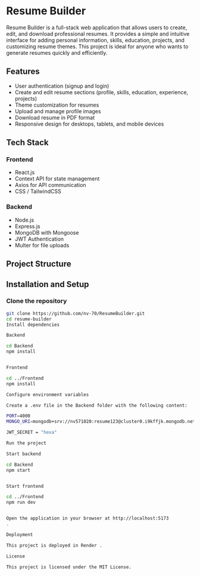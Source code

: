 # Resume Builder

Resume Builder is a full-stack web application that allows users to create, edit, and download professional resumes. It provides a simple and intuitive interface for adding personal information, skills, education, projects, and customizing resume themes. This project is ideal for anyone who wants to generate resumes quickly and efficiently.

## Features

- User authentication (signup and login)
- Create and edit resume sections (profile, skills, education, experience, projects)
- Theme customization for resumes
- Upload and manage profile images
- Download resume in PDF format
- Responsive design for desktops, tablets, and mobile devices

## Tech Stack

### Frontend
- React.js
- Context API for state management
- Axios for API communication
- CSS / TailwindCSS

### Backend
- Node.js
- Express.js
- MongoDB with Mongoose
- JWT Authentication
- Multer for file uploads

## Project Structure

## Installation and Setup

### Clone the repository
```bash
git clone https://github.com/nv-70/ResumeBuilder.git
cd resume-builder
Install dependencies

Backend

cd Backend
npm install


Frontend

cd ../Frontend
npm install

Configure environment variables

Create a .env file in the Backend folder with the following content:

PORT=4000
MONGO_URI=mongodb+srv://nv571020:resume123@cluster0.i9kffjk.mongodb.net/RESUME

JWT_SECRET = "hexa"

Run the project

Start backend

cd Backend
npm start


Start frontend

cd ../Frontend
npm run dev


Open the application in your browser at http://localhost:5173
.

Deployment

This project is deployed in Render .

License

This project is licensed under the MIT License.




